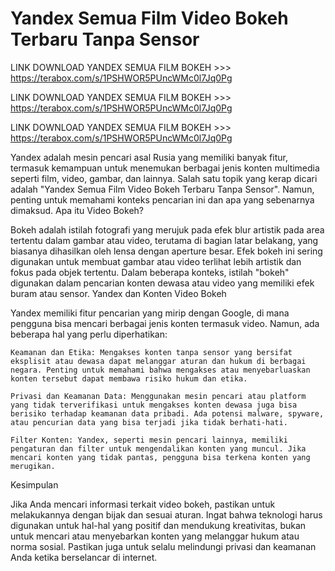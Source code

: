 # Yandex Semua Film Video Bokeh Terbaru Tanpa Sensor

LINK DOWNLOAD YANDEX SEMUA FILM BOKEH >>> https://terabox.com/s/1PSHWOR5PUncWMc0l7Jq0Pg

LINK DOWNLOAD YANDEX SEMUA FILM BOKEH >>> https://terabox.com/s/1PSHWOR5PUncWMc0l7Jq0Pg

LINK DOWNLOAD YANDEX SEMUA FILM BOKEH >>> https://terabox.com/s/1PSHWOR5PUncWMc0l7Jq0Pg


Yandex adalah mesin pencari asal Rusia yang memiliki banyak fitur, termasuk kemampuan untuk menemukan berbagai jenis konten multimedia seperti film, video, gambar, dan lainnya. Salah satu topik yang kerap dicari adalah "Yandex Semua Film Video Bokeh Terbaru Tanpa Sensor". Namun, penting untuk memahami konteks pencarian ini dan apa yang sebenarnya dimaksud.
Apa itu Video Bokeh?

Bokeh adalah istilah fotografi yang merujuk pada efek blur artistik pada area tertentu dalam gambar atau video, terutama di bagian latar belakang, yang biasanya dihasilkan oleh lensa dengan aperture besar. Efek bokeh ini sering digunakan untuk membuat gambar atau video terlihat lebih artistik dan fokus pada objek tertentu. Dalam beberapa konteks, istilah "bokeh" digunakan dalam pencarian konten dewasa atau video yang memiliki efek buram atau sensor.
Yandex dan Konten Video Bokeh

Yandex memiliki fitur pencarian yang mirip dengan Google, di mana pengguna bisa mencari berbagai jenis konten termasuk video. Namun, ada beberapa hal yang perlu diperhatikan:

    Keamanan dan Etika: Mengakses konten tanpa sensor yang bersifat eksplisit atau dewasa dapat melanggar aturan dan hukum di berbagai negara. Penting untuk memahami bahwa mengakses atau menyebarluaskan konten tersebut dapat membawa risiko hukum dan etika.

    Privasi dan Keamanan Data: Menggunakan mesin pencari atau platform yang tidak terverifikasi untuk mengakses konten dewasa juga bisa berisiko terhadap keamanan data pribadi. Ada potensi malware, spyware, atau pencurian data yang bisa terjadi jika tidak berhati-hati.

    Filter Konten: Yandex, seperti mesin pencari lainnya, memiliki pengaturan dan filter untuk mengendalikan konten yang muncul. Jika mencari konten yang tidak pantas, pengguna bisa terkena konten yang merugikan.

Kesimpulan

Jika Anda mencari informasi terkait video bokeh, pastikan untuk melakukannya dengan bijak dan sesuai aturan. Ingat bahwa teknologi harus digunakan untuk hal-hal yang positif dan mendukung kreativitas, bukan untuk mencari atau menyebarkan konten yang melanggar hukum atau norma sosial. Pastikan juga untuk selalu melindungi privasi dan keamanan Anda ketika berselancar di internet.
